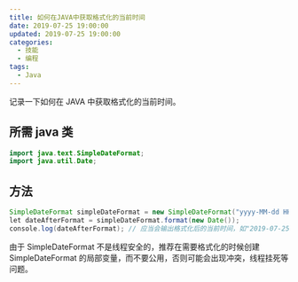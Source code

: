 ```yaml
---
title: 如何在JAVA中获取格式化的当前时间
date: 2019-07-25 19:00:00
updated: 2019-07-25 19:00:00
categories:
  - 技能
  - 编程
tags:
  - Java
---
```


记录一下如何在 JAVA 中获取格式化的当前时间。

<!--more-->

## 所需 java 类

```java
import java.text.SimpleDateFormat;
import java.util.Date;
```

## 方法

```java
SimpleDateFormat simpleDateFormat = new SimpleDateFormat("yyyy-MM-dd HH:mm:ss");
let dateAfterFormat = simpleDateFormat.format(new Date());
console.log(dateAfterFormat); // 应当会输出格式化后的当前时间，如"2019-07-25 16:17:30"
```

由于 SimpleDateFormat 不是线程安全的，推荐在需要格式化的时候创建 SimpleDateFormat 的局部变量，而不要公用，否则可能会出现冲突，线程挂死等问题。
